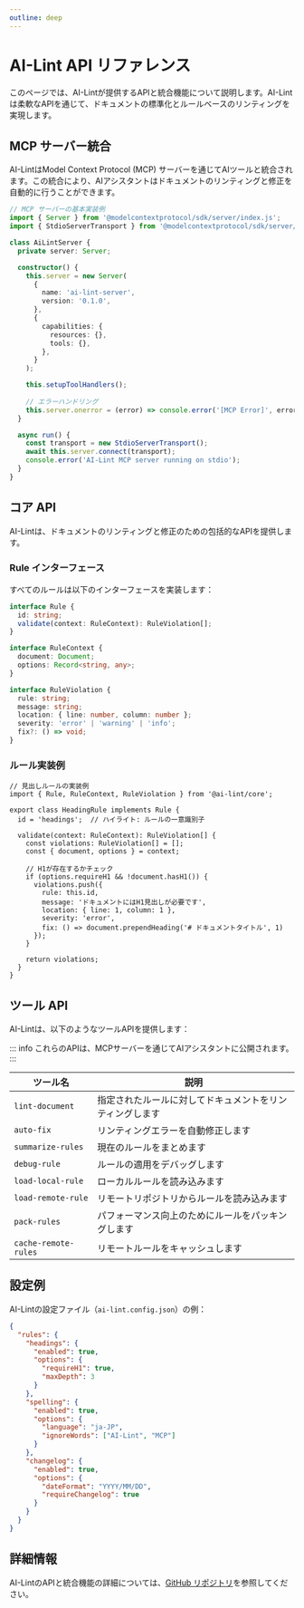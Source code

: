 ```yaml
---
outline: deep
---
```


# AI-Lint API リファレンス

このページでは、AI-Lintが提供するAPIと統合機能について説明します。AI-Lintは柔軟なAPIを通じて、ドキュメントの標準化とルールベースのリンティングを実現します。

## MCP サーバー統合

AI-LintはModel Context Protocol (MCP) サーバーを通じてAIツールと統合されます。この統合により、AIアシスタントはドキュメントのリンティングと修正を自動的に行うことができます。

```typescript
// MCP サーバーの基本実装例
import { Server } from '@modelcontextprotocol/sdk/server/index.js';
import { StdioServerTransport } from '@modelcontextprotocol/sdk/server/stdio.js';

class AiLintServer {
  private server: Server;

  constructor() {
    this.server = new Server(
      {
        name: 'ai-lint-server',
        version: '0.1.0',
      },
      {
        capabilities: {
          resources: {},
          tools: {},
        },
      }
    );

    this.setupToolHandlers();
    
    // エラーハンドリング
    this.server.onerror = (error) => console.error('[MCP Error]', error);
  }

  async run() {
    const transport = new StdioServerTransport();
    await this.server.connect(transport);
    console.error('AI-Lint MCP server running on stdio');
  }
}
```

## コア API

AI-Lintは、ドキュメントのリンティングと修正のための包括的なAPIを提供します。

### Rule インターフェース

すべてのルールは以下のインターフェースを実装します：

```typescript
interface Rule {
  id: string;
  validate(context: RuleContext): RuleViolation[];
}

interface RuleContext {
  document: Document;
  options: Record<string, any>;
}

interface RuleViolation {
  rule: string;
  message: string;
  location: { line: number, column: number };
  severity: 'error' | 'warning' | 'info';
  fix?: () => void;
}
```

### ルール実装例

```typescript{4-5}
// 見出しルールの実装例
import { Rule, RuleContext, RuleViolation } from '@ai-lint/core';

export class HeadingRule implements Rule {
  id = 'headings';  // ハイライト: ルールの一意識別子
  
  validate(context: RuleContext): RuleViolation[] {
    const violations: RuleViolation[] = [];
    const { document, options } = context;
    
    // H1が存在するかチェック
    if (options.requireH1 && !document.hasH1()) {
      violations.push({
        rule: this.id,
        message: 'ドキュメントにはH1見出しが必要です',
        location: { line: 1, column: 1 },
        severity: 'error',
        fix: () => document.prependHeading('# ドキュメントタイトル', 1)
      });
    }
    
    return violations;
  }
}
```

## ツール API

AI-Lintは、以下のようなツールAPIを提供します：

::: info
これらのAPIは、MCPサーバーを通じてAIアシスタントに公開されます。
:::

| ツール名 | 説明 |
|---------|------|
| `lint-document` | 指定されたルールに対してドキュメントをリンティングします |
| `auto-fix` | リンティングエラーを自動修正します |
| `summarize-rules` | 現在のルールをまとめます |
| `debug-rule` | ルールの適用をデバッグします |
| `load-local-rule` | ローカルルールを読み込みます |
| `load-remote-rule` | リモートリポジトリからルールを読み込みます |
| `pack-rules` | パフォーマンス向上のためにルールをパッキングします |
| `cache-remote-rules` | リモートルールをキャッシュします |

## 設定例

AI-Lintの設定ファイル（`ai-lint.config.json`）の例：

```json
{
  "rules": {
    "headings": {
      "enabled": true,
      "options": {
        "requireH1": true,
        "maxDepth": 3
      }
    },
    "spelling": {
      "enabled": true,
      "options": {
        "language": "ja-JP",
        "ignoreWords": ["AI-Lint", "MCP"]
      }
    },
    "changelog": {
      "enabled": true,
      "options": {
        "dateFormat": "YYYY/MM/DD",
        "requireChangelog": true
      }
    }
  }
}
```

## 詳細情報

AI-LintのAPIと統合機能の詳細については、[GitHub リポジトリ](https://github.com/ToyB0x/ai-lint)を参照してください。
